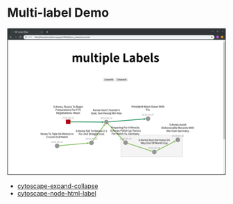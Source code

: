 Multi-label Demo
================
![img](img.png)

* [cytoscape-expand-collapse]("https://github.com/iVis-at-Bilkent/cytoscape.js-expand-collapse")
* [cytoscape-node-html-label]("https://github.com/kaluginserg/cytoscape-node-html-label")
